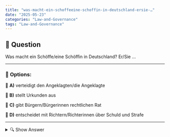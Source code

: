 ```yaml
---
title: "was-macht-ein-schoffeeine-schoffin-in-deutschland-ersie-…"
date: "2025-05-23"
categories: "Law-and-Governance"
tags: "Law-and-Governance"
---
```


## 📌 **Question**

Was macht ein Schöffe/eine Schöffin in Deutschland? Er/Sie …



---

### 📝 **Options:**

🔘 **A)** verteidigt den Angeklagten/die Angeklagte

🔘 **B)** stellt Urkunden aus

🔘 **C)** gibt Bürgern/Bürgerinnen rechtlichen Rat

🔘 **D)** entscheidet mit Richtern/Richterinnen über Schuld und Strafe

---

<details>
  <summary>🔍 Show Answer</summary>

  <p>
💡  <b>Correct Answer:</b>  d
  </p>
  <p>
    📖<b>Explanation:</b>
    In Deutschland spielen Schöffen eine wichtige Rolle im Gerichtssystem. Sie sind ehrenamtliche Richter, die in Strafprozessen gemeinsam mit Berufsrichtern über die Schuld und Strafe der Angeklagten entscheiden. Schöffen bringen die Perspektive der Bürger ins Gericht ein und tragen dazu bei, dass die Entscheidungen nicht nur durch juristische Fachkenntnisse, sondern auch durch gesellschaftliche Erfahrungen geprägt werden. Sie werden von der Gemeinde gewählt und haben keine juristische Ausbildung, sondern wirken aufgrund ihrer Lebenserfahrungen und ihres gesunden Menschenverstands bei der Urteilsfindung mit. Daher entspricht Antwort d der richtigen Funktion eines Schöffen in Deutschland.
  </p>
</details>

